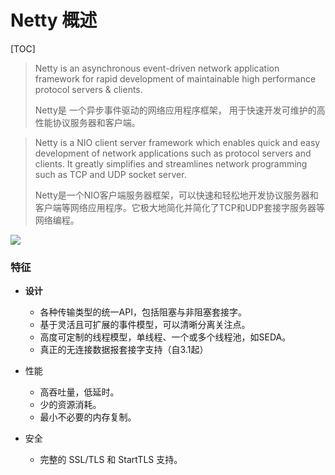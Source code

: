 # Netty 概述

[TOC]

> Netty is an asynchronous event-driven network application framework for rapid development of maintainable high performance protocol servers & clients.
>
> Netty是 一个异步事件驱动的网络应用程序框架， 用于快速开发可维护的高性能协议服务器和客户端。

> Netty is a NIO client server framework which enables quick and easy development of network applications such as protocol servers and clients. It greatly simplifies and streamlines network programming such as TCP and UDP socket server.
>
> Netty是一个NIO客户端服务器框架，可以快速和轻松地开发协议服务器和客户端等网络应用程序。它极大地简化并简化了TCP和UDP套接字服务器等网络编程。

![](D:\docs\myNote\images\netty.png)

### 特征

- **设计**
  - 各种传输类型的统一API，包括阻塞与非阻塞套接字。
  - 基于灵活且可扩展的事件模型，可以清晰分离关注点。
  - 高度可定制的线程模型，单线程、一个或多个线程池，如SEDA。
  - 真正的无连接数据报套接字支持（自3.1起）

- 性能
  - 高吞吐量，低延时。
  - 少的资源消耗。
  - 最小不必要的内存复制。
- 安全
  - 完整的 SSL/TLS 和 StartTLS 支持。


